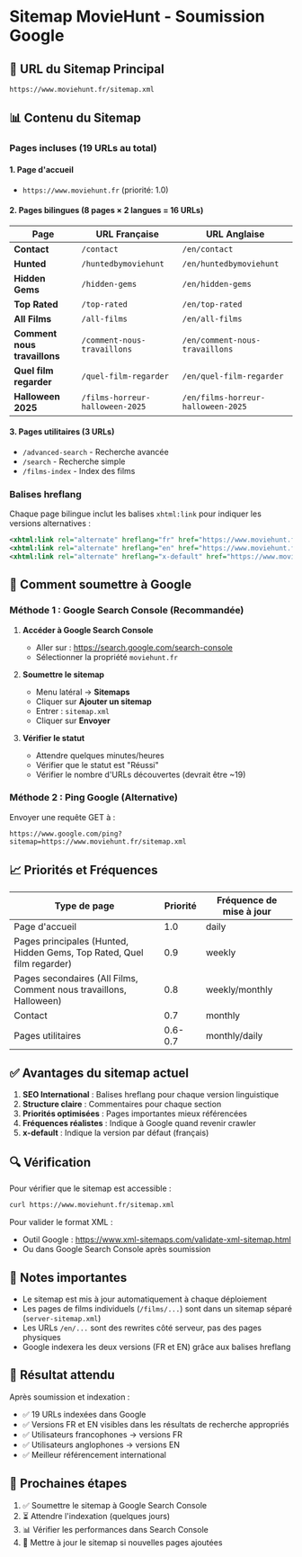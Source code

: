 # Sitemap MovieHunt - Soumission Google

## 📍 URL du Sitemap Principal

```
https://www.moviehunt.fr/sitemap.xml
```

## 📊 Contenu du Sitemap

### Pages incluses (19 URLs au total)

#### 1. Page d'accueil
- `https://www.moviehunt.fr` (priorité: 1.0)

#### 2. Pages bilingues (8 pages × 2 langues = 16 URLs)

| Page | URL Française | URL Anglaise |
|------|--------------|--------------|
| **Contact** | `/contact` | `/en/contact` |
| **Hunted** | `/huntedbymoviehunt` | `/en/huntedbymoviehunt` |
| **Hidden Gems** | `/hidden-gems` | `/en/hidden-gems` |
| **Top Rated** | `/top-rated` | `/en/top-rated` |
| **All Films** | `/all-films` | `/en/all-films` |
| **Comment nous travaillons** | `/comment-nous-travaillons` | `/en/comment-nous-travaillons` |
| **Quel film regarder** | `/quel-film-regarder` | `/en/quel-film-regarder` |
| **Halloween 2025** | `/films-horreur-halloween-2025` | `/en/films-horreur-halloween-2025` |

#### 3. Pages utilitaires (3 URLs)
- `/advanced-search` - Recherche avancée
- `/search` - Recherche simple
- `/films-index` - Index des films

### Balises hreflang

Chaque page bilingue inclut les balises `xhtml:link` pour indiquer les versions alternatives :

```xml
<xhtml:link rel="alternate" hreflang="fr" href="https://www.moviehunt.fr/contact"/>
<xhtml:link rel="alternate" hreflang="en" href="https://www.moviehunt.fr/en/contact"/>
<xhtml:link rel="alternate" hreflang="x-default" href="https://www.moviehunt.fr/contact"/>
```

## 🚀 Comment soumettre à Google

### Méthode 1 : Google Search Console (Recommandée)

1. **Accéder à Google Search Console**
   - Aller sur : https://search.google.com/search-console
   - Sélectionner la propriété `moviehunt.fr`

2. **Soumettre le sitemap**
   - Menu latéral → **Sitemaps**
   - Cliquer sur **Ajouter un sitemap**
   - Entrer : `sitemap.xml`
   - Cliquer sur **Envoyer**

3. **Vérifier le statut**
   - Attendre quelques minutes/heures
   - Vérifier que le statut est "Réussi"
   - Vérifier le nombre d'URLs découvertes (devrait être ~19)

### Méthode 2 : Ping Google (Alternative)

Envoyer une requête GET à :
```
https://www.google.com/ping?sitemap=https://www.moviehunt.fr/sitemap.xml
```

## 📈 Priorités et Fréquences

| Type de page | Priorité | Fréquence de mise à jour |
|--------------|----------|--------------------------|
| Page d'accueil | 1.0 | daily |
| Pages principales (Hunted, Hidden Gems, Top Rated, Quel film regarder) | 0.9 | weekly |
| Pages secondaires (All Films, Comment nous travaillons, Halloween) | 0.8 | weekly/monthly |
| Contact | 0.7 | monthly |
| Pages utilitaires | 0.6-0.7 | monthly/daily |

## ✅ Avantages du sitemap actuel

1. **SEO International** : Balises hreflang pour chaque version linguistique
2. **Structure claire** : Commentaires pour chaque section
3. **Priorités optimisées** : Pages importantes mieux référencées
4. **Fréquences réalistes** : Indique à Google quand revenir crawler
5. **x-default** : Indique la version par défaut (français)

## 🔍 Vérification

Pour vérifier que le sitemap est accessible :
```bash
curl https://www.moviehunt.fr/sitemap.xml
```

Pour valider le format XML :
- Outil Google : https://www.xml-sitemaps.com/validate-xml-sitemap.html
- Ou dans Google Search Console après soumission

## 📝 Notes importantes

- Le sitemap est mis à jour automatiquement à chaque déploiement
- Les pages de films individuels (`/films/...`) sont dans un sitemap séparé (`server-sitemap.xml`)
- Les URLs `/en/...` sont des rewrites côté serveur, pas des pages physiques
- Google indexera les deux versions (FR et EN) grâce aux balises hreflang

## 🎯 Résultat attendu

Après soumission et indexation :
- ✅ 19 URLs indexées dans Google
- ✅ Versions FR et EN visibles dans les résultats de recherche appropriés
- ✅ Utilisateurs francophones → versions FR
- ✅ Utilisateurs anglophones → versions EN
- ✅ Meilleur référencement international

## 📅 Prochaines étapes

1. ✅ Soumettre le sitemap à Google Search Console
2. ⏳ Attendre l'indexation (quelques jours)
3. 📊 Vérifier les performances dans Search Console
4. 🔄 Mettre à jour le sitemap si nouvelles pages ajoutées
